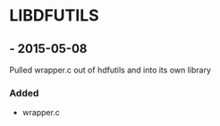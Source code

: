 
# LIBDFUTILS

## <VERSION STILL IN LIMBO> - 2015-05-08

Pulled wrapper.c out of hdfutils and into its own library

### Added
  * wrapper.c

